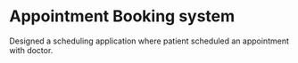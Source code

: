 # Appointment Booking system

Designed a scheduling application where patient scheduled an appointment with doctor.
